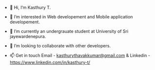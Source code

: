 - 👋 Hi, I’m Kasthury T.

- 👀 I’m interested in Web developement and Mobile application developement.

- 🌱 I’m currently an undergrauate student at University of Sri jayewardenepura.

- 💞️ I’m looking to collaborate with other developers.

- 📫 Get in touch Email - kasthurythavakkumar@gmail.com & Linkedin - https://www.linkedin.com/in/kasthury-t/

<!---
Kasthurytp/Kasthurytp is a ✨ special ✨ repository because its `README.md` (this file) appears on your GitHub profile.
You can click the Preview link to take a look at your changes.
--->
